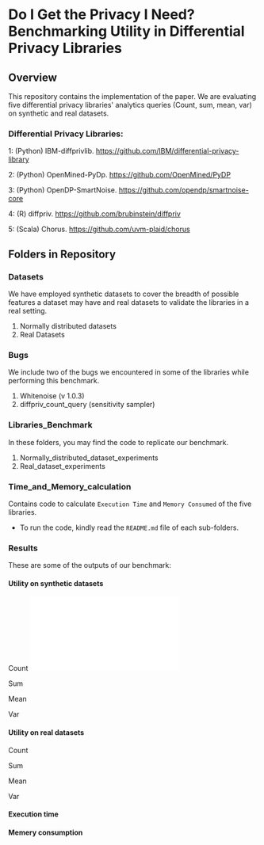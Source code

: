 
# Do I Get the Privacy I Need? Benchmarking Utility in Differential Privacy Libraries


## Overview
This repository contains the implementation of the paper. We are evaluating five differential privacy libraries' analytics queries (Count, sum, mean, var) on synthetic and real datasets.

### Differential Privacy Libraries:

1: (Python) IBM-diffprivlib. https://github.com/IBM/differential-privacy-library

2: (Python) OpenMined-PyDp. https://github.com/OpenMined/PyDP

3: (Python) OpenDP-SmartNoise. https://github.com/opendp/smartnoise-core

4: (R) diffpriv. https://github.com/brubinstein/diffpriv

5: (Scala) Chorus. https://github.com/uvm-plaid/chorus

## Folders in Repository

### Datasets

We have employed synthetic datasets to cover the breadth of possible features a dataset may have and real datasets to validate the libraries in a real setting. 

1) Normally distributed datasets
2) Real Datasets

### Bugs

We include two of the bugs we encountered in some of the libraries while performing this benchmark.

1) Whitenoise (v 1.0.3)
2) diffpriv_count_query (sensitivity sampler)

### Libraries_Benchmark

In these folders, you may find the code to replicate our benchmark.

1) Normally_distributed_dataset_experiments
2) Real_dataset_experiments

### Time_and_Memory_calculation

Contains code to calculate `Execution Time` and `Memory Consumed` of the five libraries.

- To run the code, kindly read the `README.md` file of each sub-folders.

### Results

These are some of the outputs of our benchmark:

#### Utility on synthetic datasets

Count
![Count](Benchmarking_Differential_Privacy_Analytics_Libraries/Libraries_Benchmark/Normally_distributed_dataset_experiments/Results/count/set_5.pdf)

Sum

Mean

Var

#### Utility on real datasets

Count

Sum

Mean

Var

#### Execution time

#### Memery consumption


